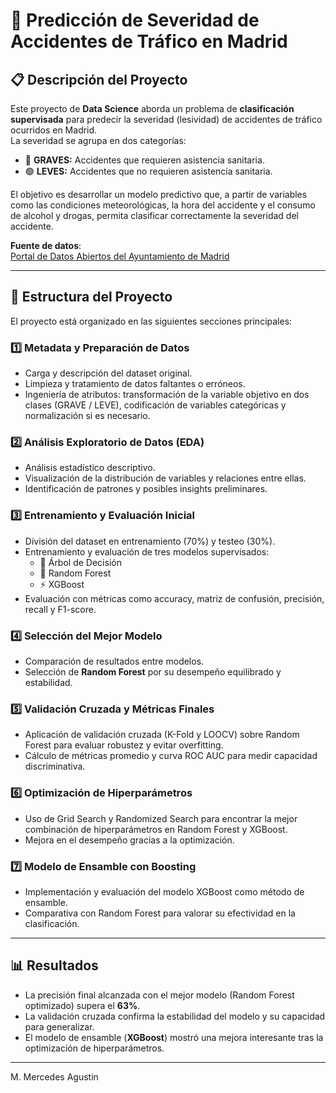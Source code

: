 # 🚦 Predicción de Severidad de Accidentes de Tráfico en Madrid

## 📋 Descripción del Proyecto

Este proyecto de **Data Science** aborda un problema de **clasificación supervisada** para predecir la severidad (lesividad) de accidentes de tráfico ocurridos en Madrid.  
La severidad se agrupa en dos categorías:  

- 🔴 **GRAVES:** Accidentes que requieren asistencia sanitaria.  
- 🟢 **LEVES:** Accidentes que no requieren asistencia sanitaria.  

El objetivo es desarrollar un modelo predictivo que, a partir de variables como las condiciones meteorológicas, la hora del accidente y el consumo de alcohol y drogas, permita clasificar correctamente la severidad del accidente.

**Fuente de datos**:  
[Portal de Datos Abiertos del Ayuntamiento de Madrid](https://datos.madrid.es/portal/site/egob/menuitem.c05c1f754a33a9fbe4b2e4b284f1a5a0/?vgnextchannel=374512b9ace9f310VgnVCM100000171f5a0aRCRD&vgnextfmt=default&vgnextoid=7c2843010d9c3610VgnVCM2000001f4a900aRCRD&utm_source=chatgpt.com)

---

## 📂 Estructura del Proyecto

El proyecto está organizado en las siguientes secciones principales:

### 1️⃣ Metadata y Preparación de Datos  
- Carga y descripción del dataset original.  
- Limpieza y tratamiento de datos faltantes o erróneos.  
- Ingeniería de atributos: transformación de la variable objetivo en dos clases (GRAVE / LEVE), codificación de variables categóricas y normalización si es necesario.

### 2️⃣ Análisis Exploratorio de Datos (EDA)  
- Análisis estadístico descriptivo.  
- Visualización de la distribución de variables y relaciones entre ellas.  
- Identificación de patrones y posibles insights preliminares.

### 3️⃣ Entrenamiento y Evaluación Inicial  
- División del dataset en entrenamiento (70%) y testeo (30%).  
- Entrenamiento y evaluación de tres modelos supervisados:  
  - 🌳 Árbol de Decisión  
  - 🌲 Random Forest  
  - ⚡ XGBoost  
- Evaluación con métricas como accuracy, matriz de confusión, precisión, recall y F1-score.

### 4️⃣ Selección del Mejor Modelo  
- Comparación de resultados entre modelos.  
- Selección de **Random Forest** por su desempeño equilibrado y estabilidad.

### 5️⃣ Validación Cruzada y Métricas Finales  
- Aplicación de validación cruzada (K-Fold y LOOCV) sobre Random Forest para evaluar robustez y evitar overfitting.  
- Cálculo de métricas promedio y curva ROC AUC para medir capacidad discriminativa.

### 6️⃣ Optimización de Hiperparámetros  
- Uso de Grid Search y Randomized Search para encontrar la mejor combinación de hiperparámetros en Random Forest y XGBoost.  
- Mejora en el desempeño gracias a la optimización.

### 7️⃣ Modelo de Ensamble con Boosting  
- Implementación y evaluación del modelo XGBoost como método de ensamble.  
- Comparativa con Random Forest para valorar su efectividad en la clasificación.

---

## 📊 Resultados

- La precisión final alcanzada con el mejor modelo (Random Forest optimizado) supera el **63%**.  
- La validación cruzada confirma la estabilidad del modelo y su capacidad para generalizar.  
- El modelo de ensamble (**XGBoost**) mostró una mejora interesante tras la optimización de hiperparámetros.

---

M. Mercedes Agustin
